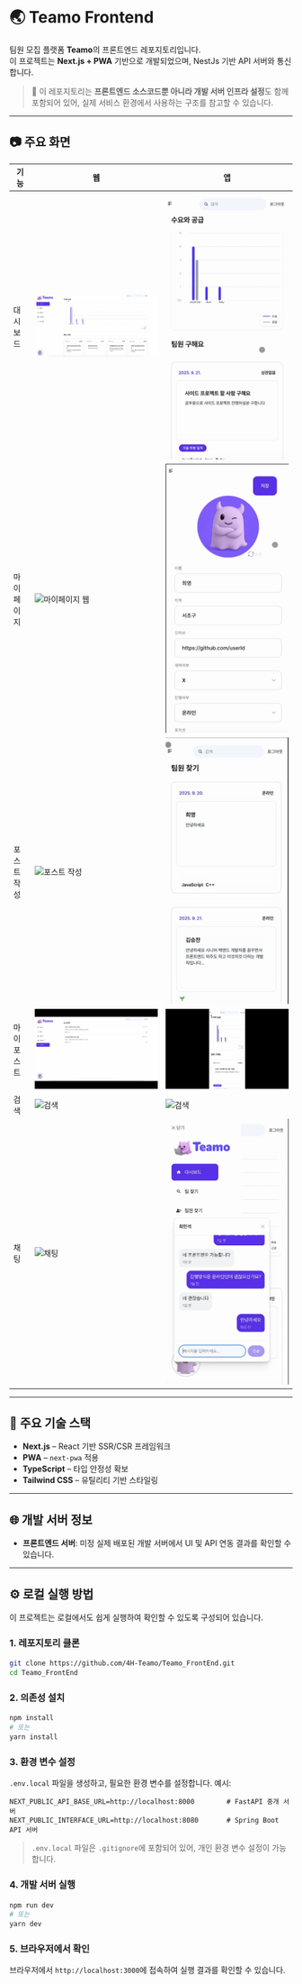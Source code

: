 # 🌏 Teamo Frontend

팀원 모집 플랫폼 **Teamo**의 프론트엔드 레포지토리입니다.  
이 프로젝트는 **Next.js + PWA** 기반으로 개발되었으며, NestJs 기반 API 서버와 통신합니다.

> 🧩 이 레포지토리는 **프론트엔드 소스코드뿐 아니라 개발 서버 인프라 설정**도 함께 포함되어 있어, 실제 서비스 환경에서 사용하는 구조를 참고할 수 있습니다.

---

## 📷 주요 화면

| 기능        | 웹                                                         | 앱                                                         |
| ----------- | ---------------------------------------------------------- | ---------------------------------------------------------- |
| 대시보드    | ![대시보드 웹](./next/app/assets/readme/dashboard_web.gif) | ![대시보드 앱](./next/app/assets/readme/dashboard_app.gif) |
| 마이페이지  | ![마이페이지 웹](./next/app/assets/readme/mypage_web.gif)  | ![마이페이지 앱](./next/app/assets/readme/mypage_app.gif)  |
| 포스트 작성 | ![포스트 작성](./next/app/assets/readme/create_post.gif)   | ![포스트 앱](./next/app/assets/readme/post_app.gif)        |
| 마이포스트 | ![내 글 웹](./next/app/assets/readme/mypost_web.gif)   | ![내 글 앱](./next/app/assets/readme/mypost_app.gif)        |
| 검색        | ![검색](./next/app/assets/readme/search.gif)               | ![검색](./next/app/assets/readme/search_app.gif)           |
| 채팅        | ![채팅](./next/app/assets/readme/chat.gif)                 | ![채팅](./next/app//assets/readme/chat_app.gif)            |

---

## 🔧 주요 기술 스택

- **Next.js** – React 기반 SSR/CSR 프레임워크
- **PWA** – `next-pwa` 적용
- **TypeScript** – 타입 안정성 확보
- **Tailwind CSS** – 유틸리티 기반 스타일링

---

## 🌐 개발 서버 정보

- **프론트엔드 서버**: 미정
  실제 배포된 개발 서버에서 UI 및 API 연동 결과를 확인할 수 있습니다.

---

## ⚙️ 로컬 실행 방법

이 프로젝트는 로컬에서도 쉽게 실행하여 확인할 수 있도록 구성되어 있습니다.

### 1. 레포지토리 클론

```bash
git clone https://github.com/4H-Teamo/Teamo_FrontEnd.git
cd Teamo_FrontEnd
```

### 2. 의존성 설치

```bash
npm install
# 또는
yarn install
```

### 3. 환경 변수 설정

`.env.local` 파일을 생성하고, 필요한 환경 변수를 설정합니다. 예시:

```plaintext
NEXT_PUBLIC_API_BASE_URL=http://localhost:8000        # FastAPI 중개 서버
NEXT_PUBLIC_INTERFACE_URL=http://localhost:8080       # Spring Boot API 서버
```

> `.env.local` 파일은 `.gitignore`에 포함되어 있어, 개인 환경 변수 설정이 가능합니다.

### 4. 개발 서버 실행

```bash
npm run dev
# 또는
yarn dev
```

### 5. 브라우저에서 확인

브라우저에서 `http://localhost:3000`에 접속하여 실행 결과를 확인할 수 있습니다.
